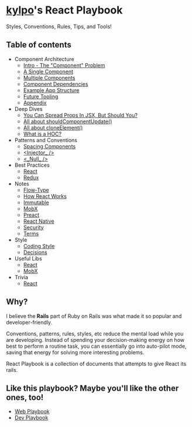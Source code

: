 # [kylpo](https://twitter.com/kylpo)'s React Playbook
Styles, Conventions, Rules, Tips, and Tools!

## Table of contents
- Component Architecture
  - [Intro - The "Component" Problem](https://github.com/kylpo/react-playbook/blob/master/component-architecture/1_The-Component-Problem.md)
  - [A Single Component](https://github.com/kylpo/react-playbook/blob/master/component-architecture/2_A-Component.md)
  - [Multiple Components](https://github.com/kylpo/react-playbook/blob/master/component-architecture/3_Multiple-Components.md)
  - [Component Dependencies](https://github.com/kylpo/react-playbook/blob/master/component-architecture/4_Component-Dependencies.md)
  - [Example App Structure](https://github.com/kylpo/react-playbook/blob/master/component-architecture/5_Example-App-Structure.md)
  - [Future Tooling](https://github.com/kylpo/react-playbook/blob/master/component-architecture/6_Future-Tooling.md)
  - [Appendix](https://github.com/kylpo/react-playbook/blob/master/component-architecture/Appendix.md)
- Deep Dives
  - [You Can Spread Props In JSX, But Should You?](https://github.com/kylpo/react-playbook/blob/master/deep-dives/JSX-Spread.md)
  - [All about shouldComponentUpdate()](https://github.com/kylpo/react-playbook/blob/master/deep-dives/shouldComponentUpdate.md)
  - [All about cloneElement()](https://github.com/kylpo/react-playbook/blob/master/deep-dives/cloneElement.md)
  - [What is a HOC?](https://github.com/kylpo/react-playbook/blob/master/deep-dives/HOC.md)
- Patterns and Conventions
  - [Spacing Components](https://github.com/kylpo/react-playbook/blob/master/patterns/Spacing-Components.md)
  - [<Injector_ />](https://github.com/kylpo/react-playbook/blob/master/patterns/Injector-Component.md)
  - [<\_Null\_ />](https://github.com/kylpo/react-playbook/blob/master/patterns/Null-Component.md)
- Best Practices
  - [React](https://github.com/kylpo/react-playbook/blob/master/best-practices/react.md)
  - [Redux](https://github.com/kylpo/react-playbook/blob/master/best-practices/redux.md)
- Notes
  - [Flow-Type](https://github.com/kylpo/react-playbook/blob/master/notes/flow-type.md)
  - [How React Works](https://github.com/kylpo/react-playbook/blob/master/notes/how-react-works.md)
  - [Immutable](https://github.com/kylpo/react-playbook/blob/master/notes/immutable.md)
  - [MobX](https://github.com/kylpo/react-playbook/blob/master/notes/mobx.md)
  - [Preact](https://github.com/kylpo/react-playbook/blob/master/notes/preact.md)
  - [React Native](https://github.com/kylpo/react-playbook/blob/master/notes/react-native.md)
  - [Security](https://github.com/kylpo/react-playbook/blob/master/notes/security.md)
  - [Terms](https://github.com/kylpo/react-playbook/blob/master/notes/terms.md)
- Style
  - [Coding Style](https://github.com/kylpo/react-playbook/blob/master/style/Code-Style.md)
  - [Decisions](https://github.com/kylpo/react-playbook/blob/master/style/Decisions.md)
- Useful Libs
  - [React](https://github.com/kylpo/react-playbook/blob/master/libs/react.md)
  - [MobX](https://github.com/kylpo/react-playbook/blob/master/libs/mobx.md)
- Trivia
  - [React](https://github.com/kylpo/react-playbook/blob/master/trivia/react.md)

## Why?
I believe the __Rails__ part of Ruby on Rails was what made it so popular and developer-friendly.

Conventions, patterns, rules, styles, etc reduce the mental load while you are developing. Instead of spending your decision-making energy on how best to perform a routine task, you can essentially go into auto-pilot mode, saving that energy for solving more interesting problems.

React Playbook is a collection of documents that attempts to give React its rails.

## Like this playbook? Maybe you'll like the other ones, too!
- [Web Playbook](https://github.com/kylpo/web-playbook)
- [Dev Playbook](https://github.com/kylpo/dev-playbook)